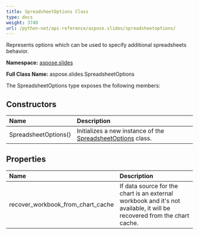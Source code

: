 ```yaml
---
title: SpreadsheetOptions Class
type: docs
weight: 3740
url: /python-net/api-reference/aspose.slides/spreadsheetoptions/
---
```


Represents options which can be used to specify additional spreadsheets behavior.

**Namespace:** [aspose.slides](/slides/python-net/api-reference/aspose.slides/)

**Full Class Name:** aspose.slides.SpreadsheetOptions



The SpreadsheetOptions type exposes the following members:
## **Constructors**
|**Name**|**Description**|
| :- | :- |
|SpreadsheetOptions()|Initializes a new instance of the [SpreadsheetOptions](/slides/python-net/api-reference/aspose.slides/spreadsheetoptions/) class.|
## **Properties**
|**Name**|**Description**|
| :- | :- |
|recover_workbook_from_chart_cache|If data source for the chart is an external workbook and it's not available, it will be recovered from the chart cache.|
